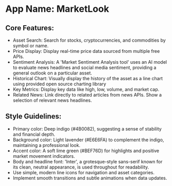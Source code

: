 # **App Name**: MarketLook

## Core Features:

- Asset Search: Search for stocks, cryptocurrencies, and commodities by symbol or name.
- Price Display: Display real-time price data sourced from multiple free APIs.
- Sentiment Analysis: A 'Market Sentiment Analysis tool' uses an AI model to evaluate news headlines and social media sentiment, providing a general outlook on a particular asset.
- Historical Chart: Visually display the history of the asset as a line chart using provided open source charting library
- Key Metrics: Display key data like high, low, volume, and market cap.
- Related News: Link directly to related articles from news APIs. Show a selection of relevant news headlines.

## Style Guidelines:

- Primary color: Deep indigo (#4B0082), suggesting a sense of stability and financial depth.
- Background color: Light lavender (#E6E6FA) to complement the indigo, maintaining a professional look.
- Accent color: A soft lime green (#BEF76D) for highlights and positive market movement indicators.
- Body and headline font: 'Inter', a grotesque-style sans-serif known for its clean, neutral appearance, is used throughout for readability.
- Use simple, modern line icons for navigation and asset categories.
- Implement smooth transitions and subtle animations when data updates.